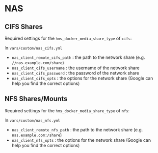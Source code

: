 # NAS

## CIFS Shares

Required settings for the `hms_docker_media_share_type` of `cifs`:

In `vars/custom/nas_cifs.yml`

- `nas_client_remote_cifs_path` : the path to the network share (e.g. `//nas.example.com/share`)
- `nas_client_cifs_username` : the username of the network share
- `nas_client_cifs_password` : the password of the network share
- `nas_client_cifs_opts` : the options for the network share (Google can help you find the correct options)

## NFS Shares/Mounts

Required settings for the `hms_docker_media_share_type` of `nfs`:

In `vars/custom/nas_nfs.yml`

- `nas_client_remote_nfs_path` : the path to the network share (e.g. `nas.example.com:/share`)
- `nas_client_nfs_opts` : the options for the network share (Google can help you find the correct options)
